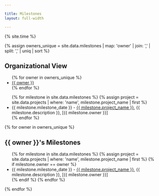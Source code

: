 ```yaml
---

title: Milestones
layout: full-width

---
```

{% site.time %}

   {% assign owners_unique = site.data.milestones | map: 'owner' | join: ',' | split: ',' | uniq | sort %}

<div style='display:block;'>
<h2>Organizational View</h2>
<ul class='milestone_members'>
   {% for owner in owners_unique %}
    <li><a href="#{{ owner | replace: ' ', '-'}}">{{ owner }}</a></li>
   {% endfor %}
</ul>
</div>
<div class='milestones'>
<ul>
{% for milestone in site.data.milestones %}
    {% assign project = site.data.projects | where: 'name', milestone.project_name | first %}
   <li>{{ milestone.milestone_date }} - <a href='{{ project.url }}'>{{ milestone.project_name }}</a>, {{ milestone.description }}, [{{ milestone.owner }}]</li>
   {% endfor %}
</ul> 

{% for owner in owners_unique %}
<section id="{{ owner | replace: ' ', '-' }}">
<h2>{{ owner }}'s Milestones</h2>
<ul>
    {% for milestone in site.data.milestones %}
    {% assign project = site.data.projects | where: 'name', milestone.project_name | first %}
        {% if milestone.owner == owner %}
          <li>{{ milestone.milestone_date }} - <a href='{{ project.url }}'>{{ milestone.project_name }}</a>, {{ milestone.description }}, [{{ milestone.owner }}]
         </li>
        {% endif %}
    {% endfor %}
</ul>
</section>
{% endfor %}
</div>
